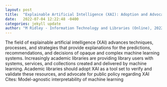 ```yaml
---
layout: post
title:  "Explainable Artificial Intelligence (XAI): Adoption and Advocacy"
date:   2022-07-04 12:22:48 -0400
categories: jekyll update
author: "M Ridley - Information Technology and Libraries (Online), 2022"
---
```

The field of explainable artificial intelligence (XAI) advances techniques, processes, and strategies that provide explanations for the predictions, recommendations, and decisions of opaque and complex machine learning systems. Increasingly academic libraries are providing library users with systems, services, and collections created and delivered by machine learning. Academic libraries should adopt XAI as a tool set to verify and validate these resources, and advocate for public policy regarding XAI  Cites: Model-agnostic interpretability of machine learning
